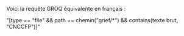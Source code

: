 Voici la requête GROQ équivalente en français :

"[type == "file" && path == chemin("grief/*") && contains(texte brut, "CNCCFP")]"